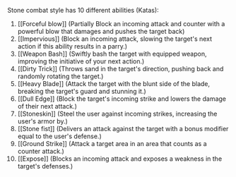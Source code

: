 Stone combat style has 10 different abilities (Katas):

1. [[Forceful blow]] (Partially Block an incoming attack and counter with a powerful blow that damages and pushes the target back)
2. [[Impervious]] (Block an incoming attack, slowing the target's next action if this ability results in a parry.)
3. [[Weapon Bash]] (Swiftly bash the target with equipped weapon, improving the initiative of your next action.)
4. [[Dirty Trick]] (Throws sand in the target's direction, pushing back and randomly rotating the target.)
5. [[Heavy Blade]] (Attack the target with the blunt side of the blade, breaking the target's guard and stunning it.)
6. [[Dull Edge]] (Block the target's incoming strike and lowers the damage of their next attack.)
7. [[Stoneskin]] (Steel the user against incoming strikes, increasing the user's armor by.)
8. [[Stone fist]] (Delivers an attack against the target with a bonus modifier equal to the user's defense.)
9. [[Ground Strike]] (Attack a target area in an area that counts as a counter attack.)
10. [[Expose]] (Blocks an incoming attack and exposes a weakness in the target's defenses.)